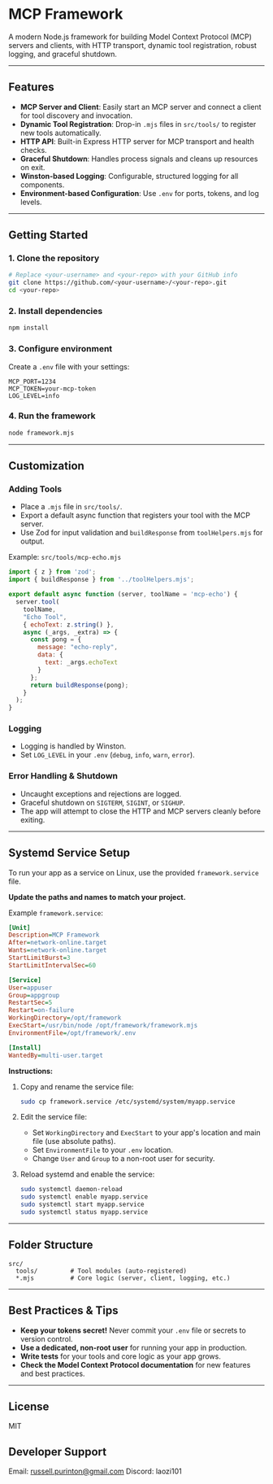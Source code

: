 # MCP Framework

A modern Node.js framework for building Model Context Protocol (MCP) servers and clients, with HTTP transport, dynamic tool registration, robust logging, and graceful shutdown.

---

## Features

- **MCP Server and Client**: Easily start an MCP server and connect a client for tool discovery and invocation.
- **Dynamic Tool Registration**: Drop-in `.mjs` files in `src/tools/` to register new tools automatically.
- **HTTP API**: Built-in Express HTTP server for MCP transport and health checks.
- **Graceful Shutdown**: Handles process signals and cleans up resources on exit.
- **Winston-based Logging**: Configurable, structured logging for all components.
- **Environment-based Configuration**: Use `.env` for ports, tokens, and log levels.

---

## Getting Started

### 1. Clone the repository

```sh
# Replace <your-username> and <your-repo> with your GitHub info
git clone https://github.com/<your-username>/<your-repo>.git
cd <your-repo>
```

### 2. Install dependencies

```sh
npm install
```

### 3. Configure environment

Create a `.env` file with your settings:

```env
MCP_PORT=1234
MCP_TOKEN=your-mcp-token
LOG_LEVEL=info
```

### 4. Run the framework

```sh
node framework.mjs
```

---

## Customization

### Adding Tools

- Place a `.mjs` file in `src/tools/`.
- Export a default async function that registers your tool with the MCP server.
- Use Zod for input validation and `buildResponse` from `toolHelpers.mjs` for output.

Example: `src/tools/mcp-echo.mjs`

```js
import { z } from 'zod';
import { buildResponse } from '../toolHelpers.mjs';

export default async function (server, toolName = 'mcp-echo') {
  server.tool(
    toolName,
    "Echo Tool",
    { echoText: z.string() },
    async (_args, _extra) => {
      const pong = {
        message: "echo-reply",
        data: {
          text: _args.echoText
        }
      };
      return buildResponse(pong);
    }
  );
}
```

### Logging

- Logging is handled by Winston.
- Set `LOG_LEVEL` in your `.env` (`debug`, `info`, `warn`, `error`).

### Error Handling & Shutdown

- Uncaught exceptions and rejections are logged.
- Graceful shutdown on `SIGTERM`, `SIGINT`, or `SIGHUP`.
- The app will attempt to close the HTTP and MCP servers cleanly before exiting.

---

## Systemd Service Setup

To run your app as a service on Linux, use the provided `framework.service` file.

**Update the paths and names to match your project.**

Example `framework.service`:

```ini
[Unit]
Description=MCP Framework
After=network-online.target
Wants=network-online.target
StartLimitBurst=3
StartLimitIntervalSec=60

[Service]
User=appuser
Group=appgroup
RestartSec=5
Restart=on-failure
WorkingDirectory=/opt/framework
ExecStart=/usr/bin/node /opt/framework/framework.mjs
EnvironmentFile=/opt/framework/.env

[Install]
WantedBy=multi-user.target
```

**Instructions:**

1. Copy and rename the service file:

   ```sh
   sudo cp framework.service /etc/systemd/system/myapp.service
   ```

2. Edit the service file:
   - Set `WorkingDirectory` and `ExecStart` to your app's location and main file (use absolute paths).
   - Set `EnvironmentFile` to your `.env` location.
   - Change `User` and `Group` to a non-root user for security.

3. Reload systemd and enable the service:

   ```sh
   sudo systemctl daemon-reload
   sudo systemctl enable myapp.service
   sudo systemctl start myapp.service
   sudo systemctl status myapp.service
   ```

---

## Folder Structure

```text
src/
  tools/         # Tool modules (auto-registered)
  *.mjs          # Core logic (server, client, logging, etc.)
```

---

## Best Practices & Tips

- **Keep your tokens secret!** Never commit your `.env` file or secrets to version control.
- **Use a dedicated, non-root user** for running your app in production.
- **Write tests** for your tools and core logic as your app grows.
- **Check the Model Context Protocol documentation** for new features and best practices.

---

## License

MIT

## Developer Support

Email: <russell.purinton@gmail.com>
Discord: laozi101
